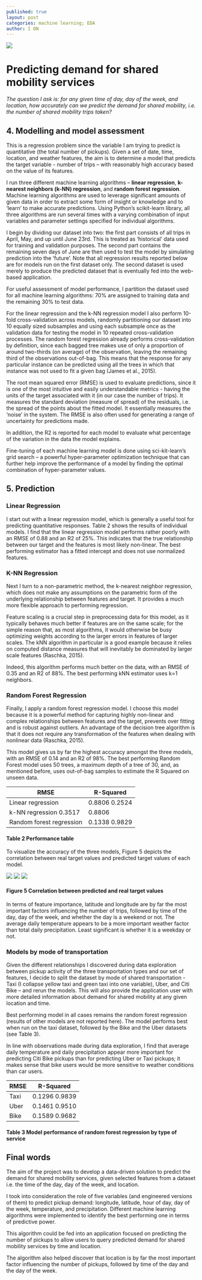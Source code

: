 ```yaml
---
published: true
layout: post
categories: machine learning; EDA
author: I ON
---
```

![]({{site.baseurl}}/assets/shared_mob.png)

# Predicting demand for shared mobility services

*The question I ask is: for any given time of day, day of the week, and location, how accurately can we predict the demand for shared mobility, i.e. the number of shared mobility trips taken?* 

## 4. Modelling and model assessment

This is a regression problem since the variable I am trying to predict is quantitative (the total number of pickups). Given a set of date, time, location, and weather features, the aim is to determine a model that predicts the target variable - number of trips – with reasonably high accuracy based on the value of its features. 

I run three different machine learning algorithms – **linear regression**, **k-nearest neighbors (k-NN) regression**, and **random forest regression**. Machine learning algorithms are used to leverage significant amounts of given data in order to extract some form of insight or knowledge and to ‘learn’ to make accurate predictions. Using Python’s scikit-learn library, all three algorithms are run several times with a varying combination of input variables and parameter settings specified for individual algorithms. 

I begin by dividing our dataset into two: the first part consists of all trips in April, May, and up until June 23rd. This is treated as ‘historical’ data used for training and validation purposes.  The second part contains the remaining seven days of June are then used to test the model by simulating prediction into the ‘future’. Note that all regression results reported below are for models run on the first dataset only. The second dataset is used merely to produce the predicted dataset that is eventually fed into the web-based application.

For useful assessment of model performance, I partition the dataset used for all machine learning algorithms: 70% are assigned to training data and the remaining 30% to test data. 

For the linear regression and the k-NN regression model I also perform 10-fold cross-validation across models, randomly partitioning our dataset into 10 equally sized subsamples and using each subsample once as the validation data for testing the model in 10 repeated cross-validation processes. The random forest regression already performs cross-validation by definition, since each bagged tree makes use of only a proportion of around two-thirds (on average) of the observation, leaving the remaining third of the observations out-of-bag. This means that the response for any particular instance can be predicted using all the trees in which that instance was not used to fit a given bag (James et al., 2015).

The root mean squared error (RMSE) is used to evaluate predictions, since it is one of the most intuitive and easily understandable metrics - having the units of the target associated with it (in our case the number of trips). It measures the standard deviation (measure of spread) of the residuals, i.e. the spread of the points about the fitted model. It essentially measures the ‘noise’ in the system. The RMSE is also often used for generating a range of uncertainty for predictions made. 

In addition, the R2 is reported for each model to evaluate what percentage of the variation in the data the model explains. 

Fine-tuning of each machine learning model is done using sci-kit-learn’s grid search – a powerful hyper-parameter  optimization technique that can further help improve the performance of a model by finding the optimal combination of hyper-parameter values.

## 5. Prediction

### Linear Regression
I start out with a linear regression model, which is generally a useful tool for predicting quantitative responses. Table 2 shows the results of individual models. I find that the linear regression model performs rather poorly with an RMSE of 0.88 and an R2 of 25%. This indicates that the true relationship between our target and the features is most likely non-linear. The best performing estimator has a fitted intercept and does not use normalized features.

### K-NN Regression
Next I turn to a non-parametric method, the k-nearest neighbor regression, which does not make any assumptions on the parametric form of the underlying relationship between features and target. It provides a much more flexible approach to performing regression. 

Feature scaling is a crucial step in preprocessing data for this model, as it typically behaves much better if features are on the same scale; for the simple reason that, as most algorithms, it would otherwise be busy optimizing weights according to the larger errors in features of larger scales. The kNN algorithm in particular is a good example because it relies on computed distance measures that will inevitably be dominated by larger scale features (Raschka, 2015).

Indeed, this algorithm performs much better on the data, with an RMSE of 0.35 and an R2 of 88%. The best performing kNN estimator uses k=1 neighbors.

### Random Forest Regression
Finally, I apply a random forest regression model. I choose this model because it is a powerful method for capturing highly non-linear and complex relationships between features and the target, prevents over fitting and is robust against outliers. An advantage of the decision tree algorithm is that it does not require any transformation of the features when dealing with nonlinear data (Raschka, 2015).

This model gives us by far the highest accuracy amongst the three models, with an RMSE of 0.14 and an R2 of 98%. The best performing Random Forest model uses 50 trees, a maximum depth of a tree of 30, and, as mentioned before, uses out-of-bag samples to estimate the R Squared on unseen data. 


|RMSE	|R-Squared|
|---	|---|
|Linear regression	|0.8806	0.2524|	
|k-NN regression	0.3517	|0.8806|	
|Random forest regression	|0.1338	0.9829|	
#### Table 2 Performance table 

To visualize the accuracy of the three models, Figure 5 depicts the correlation between real target values and predicted target values of each model.
   
![]({{site.baseurl}}//assets/p1.png) ![]({{site.baseurl}}//assets/p2.png) ![]({{site.baseurl}}//assets/p3.png)

#### Figure 5 Correlation between predicted and real target values 

In terms of feature importance, latitude and longitude are by far the most important factors influencing the number of trips, followed by time of the day, day of the week, and whether the day is a weekend or not. The average daily temperature appears to be a more important weather factor than total daily precipitation. Least significant is whether it is a weekday or not.

### Models by mode of transportation 

Given the different relationships I discovered during data exploration between pickup activity of the three transportation types and our set of features, I decide to split the dataset by mode of shared transportation - Taxi (I collapse yellow taxi and green taxi into one variable), Uber, and Citi Bike – and rerun the models. This will also provide the application user with more detailed information about demand for shared mobility at any given location and time.

Best performing model in all cases remains the random forest regression (results of other models are not reported here). The model performs best when run on the taxi dataset, followed by the Bike and the Uber datasets (see Table 3).  

In line with observations made during data exploration, I find that average daily temperature and daily precipitation appear more important for predicting Citi Bike pickups than for predicting Uber or Taxi pickups; it makes sense that bike users would be more sensitive to weather conditions than car users.


RMSE	|R-Squared	
---	|---
Taxi	|0.1296	0.9839	
Uber	|0.1461	0.9510	
Bike	|0.1589	0.9682	
#### Table 3 Model performance of random forest regression by type of service


## Final words

The aim of the project was to develop a data-driven solution to predict the demand for shared mobility services, given selected features from a dataset i.e. the time of the day, day of the week, and location.

I took into consideration the role of five variables (and engineered versions of them) to predict pickup demand: longitude, latitude, hour of day, day of the week, temperature, and precipitation. Different machine learning algorithms were implemented to identify the best performing one in terms of predictive power. 

This algorithm could be fed into an application focused on predicting the number of pickups to allow users to query predicted demand for shared mobility services by time and location. 

The algorithm also helped discover that location is by far the most important factor influencing the number of pickups, followed by time of the day and the day of the week.
